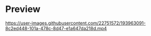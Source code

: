 # Preview

https://user-images.githubusercontent.com/22751572/193963091-8c2ed448-101a-478c-8d47-e1a647da218d.mp4
